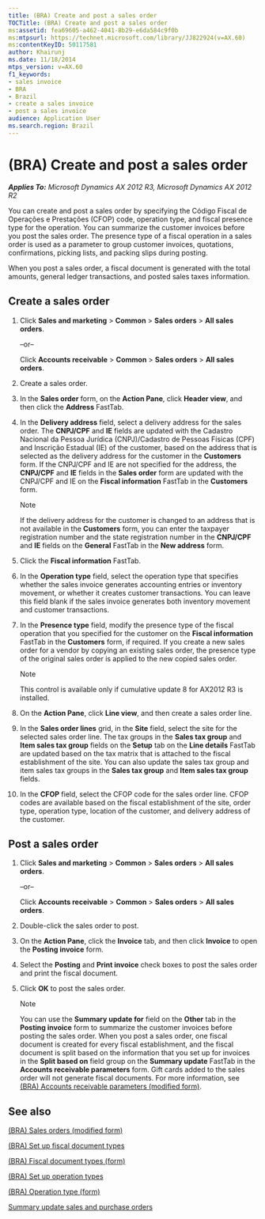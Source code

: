 ```yaml
---
title: (BRA) Create and post a sales order
TOCTitle: (BRA) Create and post a sales order
ms:assetid: fea69605-a462-4041-8b29-e6da584c9f0b
ms:mtpsurl: https://technet.microsoft.com/library/JJ822924(v=AX.60)
ms:contentKeyID: 50117581
author: Khairunj
ms.date: 11/18/2014
mtps_version: v=AX.60
f1_keywords:
- sales invoice
- BRA
- Brazil
- create a sales invoice
- post a sales invoice
audience: Application User
ms.search.region: Brazil
---
```


# (BRA) Create and post a sales order 


_**Applies To:** Microsoft Dynamics AX 2012 R3, Microsoft Dynamics AX 2012 R2_

You can create and post a sales order by specifying the Código Fiscal de Operações e Prestações (CFOP) code, operation type, and fiscal presence type for the operation. You can summarize the customer invoices before you post the sales order. The presence type of a fiscal operation in a sales order is used as a parameter to group customer invoices, quotations, confirmations, picking lists, and packing slips during posting.

When you post a sales order, a fiscal document is generated with the total amounts, general ledger transactions, and posted sales taxes information.

## Create a sales order

1.  Click **Sales and marketing** \> **Common** \> **Sales orders** \> **All sales orders**.
    
    –or–
    
    Click **Accounts receivable** \> **Common** \> **Sales orders** \> **All sales orders**.

2.  Create a sales order.

3.  In the **Sales order** form, on the **Action Pane**, click **Header view**, and then click the **Address** FastTab.

4.  In the **Delivery address** field, select a delivery address for the sales order. The **CNPJ/CPF** and **IE** fields are updated with the Cadastro Nacional da Pessoa Jurídica (CNPJ)/Cadastro de Pessoas Físicas (CPF) and Inscrição Estadual (IE) of the customer, based on the address that is selected as the delivery address for the customer in the **Customers** form. If the CNPJ/CPF and IE are not specified for the address, the **CNPJ/CPF** and **IE** fields in the **Sales order** form are updated with the CNPJ/CPF and IE on the **Fiscal information** FastTab in the **Customers** form.
    

    > [!NOTE]
    > <P>If the delivery address for the customer is changed to an address that is not available in the <STRONG>Customers</STRONG> form, you can enter the taxpayer registration number and the state registration number in the <STRONG>CNPJ/CPF</STRONG> and <STRONG>IE</STRONG> fields on the <STRONG>General</STRONG> FastTab in the <STRONG>New address</STRONG> form.</P>



5.  Click the **Fiscal information** FastTab.

6.  In the **Operation type** field, select the operation type that specifies whether the sales invoice generates accounting entries or inventory movement, or whether it creates customer transactions. You can leave this field blank if the sales invoice generates both inventory movement and customer transactions.

7.  In the **Presence type** field, modify the presence type of the fiscal operation that you specified for the customer on the **Fiscal information** FastTab in the **Customers** form, if required. If you create a new sales order for a vendor by copying an existing sales order, the presence type of the original sales order is applied to the new copied sales order.
    

    > [!NOTE]
    > <P>This control is available only if cumulative update 8 for AX2012 R3 is installed.</P>



8.  On the **Action Pane**, click **Line view**, and then create a sales order line.

9.  In the **Sales order lines** grid, in the **Site** field, select the site for the selected sales order line. The tax groups in the **Sales tax group** and **Item sales tax group** fields on the **Setup** tab on the **Line details** FastTab are updated based on the tax matrix that is attached to the fiscal establishment of the site. You can also update the sales tax group and item sales tax groups in the **Sales tax group** and **Item sales tax group** fields.

10. In the **CFOP** field, select the CFOP code for the sales order line. CFOP codes are available based on the fiscal establishment of the site, order type, operation type, location of the customer, and delivery address of the customer.

## Post a sales order

1.  Click **Sales and marketing** \> **Common** \> **Sales orders** \> **All sales orders**.
    
    –or–
    
    Click **Accounts receivable** \> **Common** \> **Sales orders** \> **All sales orders**.

2.  Double-click the sales order to post.

3.  On the **Action Pane**, click the **Invoice** tab, and then click **Invoice** to open the **Posting invoice** form.

4.  Select the **Posting** and **Print invoice** check boxes to post the sales order and print the fiscal document.

5.  Click **OK** to post the sales order.
    

    > [!NOTE]
    > <P>You can use the <STRONG>Summary update for</STRONG> field on the <STRONG>Other</STRONG> tab in the <STRONG>Posting invoice</STRONG> form to summarize the customer invoices before posting the sales order. When you post a sales order, one fiscal document is created for every fiscal establishment, and the fiscal document is split based on the information that you set up for invoices in the <STRONG>Split based on</STRONG> field group on the <STRONG>Summary update</STRONG> FastTab in the <STRONG>Accounts receivable parameters</STRONG> form. Gift cards added to the sales order will not generate fiscal documents. For more information, see <A href="https://technet.microsoft.com/library/jj863738(v=ax.60)">(BRA) Accounts receivable parameters (modified form)</A>.</P>



## See also

[(BRA) Sales orders (modified form)](https://technet.microsoft.com/library/jj911252\(v=ax.60\))

[(BRA) Set up fiscal document types](bra-set-up-fiscal-document-types.md)

[(BRA) Fiscal document types (form)](https://technet.microsoft.com/library/jj710551\(v=ax.60\))

[(BRA) Set up operation types](bra-set-up-operation-types.md)

[(BRA) Operation type (form)](https://technet.microsoft.com/library/jj822922\(v=ax.60\))

[Summary update sales and purchase orders](https://technet.microsoft.com/library/aa553732\(v=ax.60\))

  


